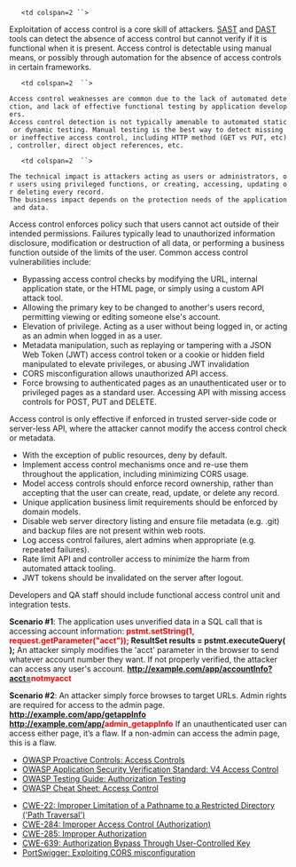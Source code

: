 `   <td colspan=2 ``>`

Exploitation of access control is a core skill of attackers.
<u>[SAST](Source_Code_Analysis_Tools "wikilink")</u> and
<u>[DAST](:Category:Vulnerability_Scanning_Tools "wikilink")</u> tools
can detect the absence of access control but cannot verify if it is
functional when it is present. Access control is detectable using manual
means, or possibly through automation for the absence of access controls
in certain frameworks.

</td>

`   <td colspan=2  ``>`

`Access control weaknesses are common due to the lack of automated detection, and lack of effective functional testing by application developers.`
`Access control detection is not typically amenable to automated static or dynamic testing. Manual testing is the best way to detect missing or ineffective access control, including HTTP method (GET vs PUT, etc), controller, direct object references, etc. `

</td>

`   <td colspan=2  ``>`

`The technical impact is attackers acting as users or administrators, or users using privileged functions, or creating, accessing, updating or deleting every record.`
`The business impact depends on the protection needs of the application and data. `

</td>

Access control enforces policy such that users cannot act outside of
their intended permissions. Failures typically lead to unauthorized
information disclosure, modification or destruction of all data, or
performing a business function outside of the limits of the user. Common
access control vulnerabilities include:

  - Bypassing access control checks by modifying the URL, internal
    application state, or the HTML page, or simply using a custom API
    attack tool.
  - Allowing the primary key to be changed to another's users record,
    permitting viewing or editing someone else's account.
  - Elevation of privilege. Acting as a user without being logged in, or
    acting as an admin when logged in as a user.
  - Metadata manipulation, such as replaying or tampering with a JSON
    Web Token (JWT) access control token or a cookie or hidden field
    manipulated to elevate privileges, or abusing JWT invalidation
  - CORS misconfiguration allows unauthorized API access.
  - Force browsing to authenticated pages as an unauthenticated user or
    to privileged pages as a standard user. Accessing API with missing
    access controls for POST, PUT and DELETE.

Access control is only effective if enforced in trusted server-side code
or server-less API, where the attacker cannot modify the access control
check or metadata.

  - With the exception of public resources, deny by default.
  - Implement access control mechanisms once and re-use them throughout
    the application, including minimizing CORS usage.
  - Model access controls should enforce record ownership, rather than
    accepting that the user can create, read, update, or delete any
    record.
  - Unique application business limit requirements should be enforced by
    domain models.
  - Disable web server directory listing and ensure file metadata (e.g.
    .git) and backup files are not present within web roots.
  - Log access control failures, alert admins when appropriate (e.g.
    repeated failures).
  - Rate limit API and controller access to minimize the harm from
    automated attack tooling.
  - JWT tokens should be invalidated on the server after logout.

Developers and QA staff should include functional access control unit
and integration tests.

<b>Scenario \#1</b>: The application uses unverified data in a SQL call
that is accessing account information: <b><span style="color:red;">
pstmt.setString(1, request.getParameter("acct"));</span>
ResultSet results = pstmt.executeQuery( );</b>  An attacker simply
modifies the 'acct' parameter in the browser to send whatever account
number they want. If not properly verified, the attacker can access any
user's account. <b>
http://example.com/app/accountInfo?acct=<span style="color:red;">notmyacct</span></b>

<b>Scenario \#2</b>: An attacker simply force browses to target URLs.
Admin rights are required for access to the admin page. <b>
http://example.com/app/getappInfo
http://example.com/app/<span style="color:red;">admin_getappInfo</span></b>
 If an unauthenticated user can access either page, it’s a flaw. If a
non-admin can access the admin page, this is a flaw.

  - <u>[OWASP Proactive Controls: Access
    Controls](OWASP_Proactive_Controls#6:_Implement_Access_Controls "wikilink")</u>
  - <u>[OWASP Application Security Verification Standard: V4 Access
    Control](:Category:OWASP_Application_Security_Verification_Standard_Project#tab=Home "wikilink")</u>
  - <u>[OWASP Testing Guide: Authorization
    Testing](Testing_for_Authorization "wikilink")</u>
  - <u>[OWASP Cheat Sheet: Access
    Control](Access_Control_Cheat_Sheet "wikilink")</u>

<!-- end list -->

  - <u>[CWE-22: Improper Limitation of a Pathname to a Restricted
    Directory ('Path
    Traversal')](https://cwe.mitre.org/data/definitions/22.html)</u>
  - <u>[CWE-284: Improper Access Control
    (Authorization)](https://cwe.mitre.org/data/definitions/284.html)</u>
  - <u>[CWE-285: Improper
    Authorization](https://cwe.mitre.org/data/definitions/285.html)</u>
  - <u>[CWE-639: Authorization Bypass Through User-Controlled
    Key](https://cwe.mitre.org/data/definitions/639.html)</u>
  - <u>[PortSwigger: Exploiting CORS
    misconfiguration](https://portswigger.net/blog/exploiting-cors-misconfigurations-for-bitcoins-and-bounties)</u>